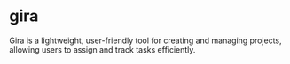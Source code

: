 # gira
Gira is a lightweight, user-friendly tool for creating and managing projects, allowing users to assign and track tasks efficiently.
